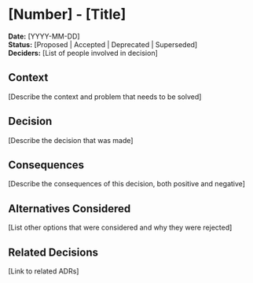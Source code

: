 # [Number] - [Title]

**Date:** [YYYY-MM-DD]  
**Status:** [Proposed | Accepted | Deprecated | Superseded]  
**Deciders:** [List of people involved in decision]  

## Context
[Describe the context and problem that needs to be solved]

## Decision
[Describe the decision that was made]

## Consequences
[Describe the consequences of this decision, both positive and negative]

## Alternatives Considered
[List other options that were considered and why they were rejected]

## Related Decisions
[Link to related ADRs]